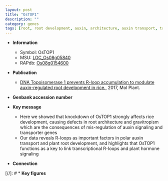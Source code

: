 ```yaml
---
layout: post
title: "OsTOP1"
description: ""
category: genes
tags: [root, root development, auxin, architecture, auxin transport, transporter, root architecture]
---
```


* **Information**  
    + Symbol: OsTOP1  
    + MSU: [LOC_Os08g05840](http://rice.plantbiology.msu.edu/cgi-bin/ORF_infopage.cgi?orf=LOC_Os08g05840)  
    + RAPdb: [Os08g0154600](http://rapdb.dna.affrc.go.jp/viewer/gbrowse_details/irgsp1?name=Os08g0154600)  

* **Publication**  
    + [DNA Topoisomerase 1 prevents R-loop accumulation to modulate auxin-regulated root development in rice.](http://www.ncbi.nlm.nih.gov/pubmed?term=DNA+Topoisomerase+1+prevents+R-loop+accumulation+to+modulate+auxin-regulated+root+development+in+rice.%5BTitle%5D), 2017, Mol Plant.

* **Genbank accession number**  

* **Key message**  
    + Here we showed that knockdown of OsTOP1 strongly affects rice development, causing defects in root architecture and gravitropism which are the consequences of mis-regulation of auxin signaling and transporter genes
    + Our data reveals R-loops as important factors in polar auxin transport and plant root development, and highlights that OsTOP1 functions as a key to link transcriptional R-loops and plant hormone signaling

* **Connection**  

[//]: # * **Key figures**  



